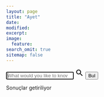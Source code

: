 ```yaml
---
layout: page
title: "Ayet"
date: 
modified:
excerpt:
image:
  feature:
search_omit: true
sitemap: false
---
```

<form action="{{ site.baseurl }}/find/" method="get">
	<input type="search" name="q" {% if include.add_id %}id="search-input"{% endif %} placeholder="What would you like to know?" autofocus>
	
<svg fill="#000000" height="24" viewBox="0 0 24 24" width="24" xmlns="http://www.w3.org/2000/svg">
    <path d="M15.5 14h-.79l-.28-.27C15.41 12.59 16 11.11 16 9.5 16 5.91 13.09 3 9.5 3S3 5.91 3 9.5 5.91 16 9.5 16c1.61 0 3.09-.59 4.23-1.57l.27.28v.79l5 4.99L20.49 19l-4.99-5zm-6 0C7.01 14 5 11.99 5 9.5S7.01 5 9.5 5 14 7.01 14 9.5 11.99 14 9.5 14z"/>
    <path d="M0 0h24v24H0z" fill="none"/>
</svg>
	<input type="submit" value="Bul" style="display: true;">
</form>

<p><span id="search-process">Sonuçlar</span> getiriliyor <span id="search-query-container" style="display: none;">for "<strong id="search-query"></strong>"</span></p>
<ul id="search-results"></ul>

<script>
	window.data = {
		{% for post in site.posts %}
			{% if post.title %}
				{% unless post.excluded_in_search %}
					{% if added %},{% endif %}
					{% assign added = false %}
					"{{ post.url | slugify }}": {
						"id": "{{ post.url | slugify }}",
						"title": "{{ post.title | xml_escape }}",
						"categories": "{{ post.categories | join: ", " | xml_escape }}",
						"url": " {{ post.url | xml_escape }}",
						"content": {{ post.content | strip_html | replace_regex: "[\s/\n]+"," " | strip | jsonify }}
					}
					{% assign added = true %}
				{% endunless %}
			{% endif %}
		{% endfor %}
	};
</script>
<script src="{{ site.baseurl }}/js/lunr.min.js"></script>
<script src="{{ site.baseurl }}/js/search.js"></script>
